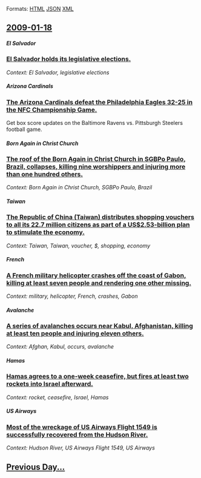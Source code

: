 
Formats: [HTML](2009/01/18/index.html)  [JSON](2009/01/18/index.json)  [XML](2009/01/18/index.xml)  

## [2009-01-18](/news/2009/01/18/index.md)

##### El Salvador
### [ El Salvador holds its legislative elections. ](/news/2009/01/18/el-salvador-holds-its-legislative-elections.md)
_Context: El Salvador, legislative elections_

##### Arizona Cardinals
### [ The Arizona Cardinals defeat the Philadelphia Eagles 32-25 in the NFC Championship Game. ](/news/2009/01/18/the-arizona-cardinals-defeat-the-philadelphia-eagles-32-25-in-the-nfc-championship-game.md)
Get box score updates on the Baltimore Ravens vs. Pittsburgh Steelers football game.

##### Born Again in Christ Church
### [ The roof of the Born Again in Christ Church in SGBPo Paulo, Brazil, collapses, killing nine worshippers and injuring more than one hundred others. ](/news/2009/01/18/the-roof-of-the-born-again-in-christ-church-in-sagbpo-paulo-brazil-collapses-killing-nine-worshippers-and-injuring-more-than-one-hundred.md)
_Context: Born Again in Christ Church, SGBPo Paulo, Brazil_

##### Taiwan
### [ The Republic of China (Taiwan) distributes shopping vouchers to all its 22.7 million citizens as part of a US$2.53-billion plan to stimulate the economy. ](/news/2009/01/18/the-republic-of-china-taiwan-distributes-shopping-vouchers-to-all-its-22-7-million-citizens-as-part-of-a-us-2-53-billion-plan-to-stimulat.md)
_Context: Taiwan, Taiwan, voucher, $, shopping, economy_

##### French
### [ A French military helicopter crashes off the coast of Gabon, killing at least seven people and rendering one other missing. ](/news/2009/01/18/a-french-military-helicopter-crashes-off-the-coast-of-gabon-killing-at-least-seven-people-and-rendering-one-other-missing.md)
_Context: military, helicopter, French, crashes, Gabon_

##### Avalanche
### [ A series of avalanches occurs near Kabul, Afghanistan, killing at least ten people and injuring eleven others. ](/news/2009/01/18/a-series-of-avalanches-occurs-near-kabul-afghanistan-killing-at-least-ten-people-and-injuring-eleven-others.md)
_Context: Afghan, Kabul, occurs, avalanche_

##### Hamas
### [ Hamas agrees to a one-week ceasefire, but fires at least two rockets into Israel afterward. ](/news/2009/01/18/hamas-agrees-to-a-one-week-ceasefire-but-fires-at-least-two-rockets-into-israel-afterward.md)
_Context: rocket, ceasefire, Israel, Hamas_

##### US Airways
### [ Most of the wreckage of US Airways Flight 1549 is successfully recovered from the Hudson River. ](/news/2009/01/18/most-of-the-wreckage-of-us-airways-flight-1549-is-successfully-recovered-from-the-hudson-river.md)
_Context: Hudson River, US Airways Flight 1549, US Airways_

## [Previous Day...](/news/2009/01/17/index.md)

